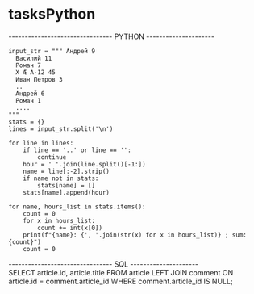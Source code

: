 # tasksPython




-------------------------------- PYTHON ---------------------

```
input_str = """ Андрей 9
  Василий 11
  Роман 7
  X Æ A-12 45
  Иван Петров 3
  ..
  Андрей 6
  Роман 1
  ....
"""
stats = {}
lines = input_str.split('\n')

for line in lines:
    if line == '..' or line == '':
        continue
    hour = ' '.join(line.split()[-1:])
    name = line[:-2].strip()
    if name not in stats:
        stats[name] = []
    stats[name].append(hour)

for name, hours_list in stats.items():
    count = 0
    for x in hours_list:
        count += int(x[0])
    print(f"{name}: {', '.join(str(x) for x in hours_list)} ; sum: {count}")
    count = 0
```
    
-------------------------------- SQL ---------------------    
SELECT article.id, article.title
FROM article
LEFT JOIN comment ON article.id = comment.article_id
WHERE comment.article_id IS NULL;
    
